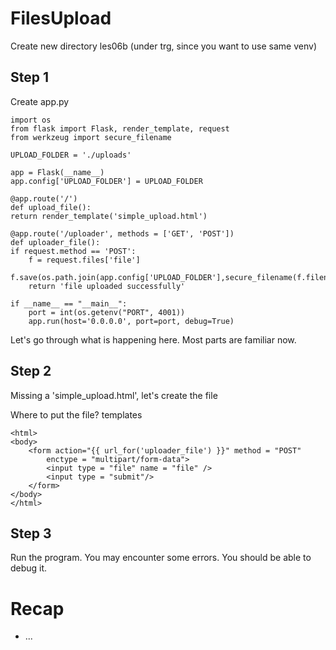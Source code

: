 # FilesUpload

Create new directory les06b  (under trg, since you want to use same venv)

## Step 1

Create app.py

    import os
    from flask import Flask, render_template, request
    from werkzeug import secure_filename

    UPLOAD_FOLDER = './uploads'

    app = Flask(__name__)
    app.config['UPLOAD_FOLDER'] = UPLOAD_FOLDER

    @app.route('/')
    def upload_file():
    return render_template('simple_upload.html')
        
    @app.route('/uploader', methods = ['GET', 'POST'])
    def uploader_file():
    if request.method == 'POST':
        f = request.files['file']
        f.save(os.path.join(app.config['UPLOAD_FOLDER'],secure_filename(f.filename)))
        return 'file uploaded successfully'

    if __name__ == "__main__":
        port = int(os.getenv("PORT", 4001))
        app.run(host='0.0.0.0', port=port, debug=True)

Let's go through what is happening here.  Most parts are familiar now.

## Step 2

Missing a 'simple_upload.html', let's create the file

Where to put the file?  templates

    <html>
    <body>
        <form action="{{ url_for('uploader_file') }}" method = "POST" 
            enctype = "multipart/form-data">
            <input type = "file" name = "file" />
            <input type = "submit"/>
        </form>
    </body>
    </html>

## Step 3

Run the program.  You may encounter some errors. You should be able to debug it.

# Recap

* ...